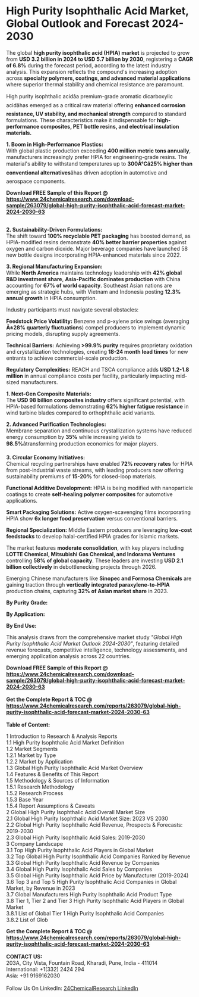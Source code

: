 <h1>High Purity Isophthalic Acid Market, Global Outlook and Forecast 2024-2030</h1><p>The global <strong>high purity isophthalic acid (HPIA) market</strong> is projected to grow from <strong>USD 3.2 billion in 2024 to USD 5.7 billion by 2030</strong>, registering a <strong>CAGR of 6.8%</strong> during the forecast period, according to the latest industry analysis. This expansion reflects the compound's increasing adoption across <strong>specialty polymers, coatings, and advanced material applications</strong> where superior thermal stability and chemical resistance are paramount.</p><p>High purity isophthalic acidâa premium-grade aromatic dicarboxylic acidâhas emerged as a critical raw material offering <strong>enhanced corrosion resistance, UV stability, and mechanical strength</strong> compared to standard formulations. These characteristics make it indispensable for <strong>high-performance composites, PET bottle resins, and electrical insulation materials.</strong></p><p><strong>1. Boom in High-Performance Plastics:</strong><br>
With global plastic production exceeding <strong>400 million metric tons annually</strong>, manufacturers increasingly prefer HPIA for engineering-grade resins. The material's ability to withstand temperatures up to <strong>300Â°Câ25% higher than conventional alternatives</strong>âhas driven adoption in automotive and aerospace components.</p><div><b>Download FREE Sample of this Report @ 
            <a href="https://www.24chemicalresearch.com/download-sample/263079/global-high-purity-isophthalic-acid-forecast-market-2024-2030-63">
            https://www.24chemicalresearch.com/download-sample/263079/global-high-purity-isophthalic-acid-forecast-market-2024-2030-63</a></b></div><br><p><strong>2. Sustainability-Driven Formulations:</strong><br>
The shift toward <strong>100% recyclable PET packaging</strong> has boosted demand, as HPIA-modified resins demonstrate <strong>40% better barrier properties</strong> against oxygen and carbon dioxide. Major beverage companies have launched 58 new bottle designs incorporating HPIA-enhanced materials since 2022.</p><p><strong>3. Regional Manufacturing Expansion:</strong><br>
While <strong>North America</strong> maintains technology leadership with <strong>42% global R&amp;D investment share</strong>, <strong>Asia-Pacific dominates production</strong> with China accounting for <strong>67% of world capacity</strong>. Southeast Asian nations are emerging as strategic hubs, with Vietnam and Indonesia posting <strong>12.3% annual growth</strong> in HPIA consumption.</p><p>Industry participants must navigate several obstacles:</p><p><strong>Feedstock Price Volatility:</strong> Benzene and p-xylene price swings (averaging <strong>Â±28% quarterly fluctuations</strong>) compel producers to implement dynamic pricing models, disrupting supply agreements.</p><p><strong>Technical Barriers:</strong> Achieving <strong>&gt;99.9% purity</strong> requires proprietary oxidation and crystallization technologies, creating <strong>18-24 month lead times</strong> for new entrants to achieve commercial-scale production.</p><p><strong>Regulatory Complexities:</strong> REACH and TSCA compliance adds <strong>USD 1.2-1.8 million</strong> in annual compliance costs per facility, particularly impacting mid-sized manufacturers.</p><p><strong>1. Next-Gen Composite Materials:</strong><br>
The <strong>USD 98 billion composites industry</strong> offers significant potential, with HPIA-based formulations demonstrating <strong>62% higher fatigue resistance</strong> in wind turbine blades compared to orthophthalic acid variants.</p><p><strong>2. Advanced Purification Technologies:</strong><br>
Membrane separation and continuous crystallization systems have reduced energy consumption by <strong>35%</strong> while increasing yields to <strong>98.5%</strong>âtransforming production economics for major players.</p><p><strong>3. Circular Economy Initiatives:</strong><br>
Chemical recycling partnerships have enabled <strong>72% recovery rates</strong> for HPIA from post-industrial waste streams, with leading producers now offering sustainability premiums of <strong>15-20%</strong> for closed-loop materials.</p><p><strong>Functional Additive Development:</strong> HPIA is being modified with nanoparticle coatings to create <strong>self-healing polymer composites</strong> for automotive applications.</p><p><strong>Smart Packaging Solutions:</strong> Active oxygen-scavenging films incorporating HPIA show <strong>6x longer food preservation</strong> versus conventional barriers.</p><p><strong>Regional Specialization:</strong> Middle Eastern producers are leveraging <strong>low-cost feedstocks</strong> to develop halal-certified HPIA grades for Islamic markets.</p><p>The market features <strong>moderate consolidation</strong>, with key players including <strong>LOTTE Chemical, Mitsubishi Gas Chemical, and Indorama Ventures</strong> controlling <strong>58% of global capacity</strong>. These leaders are investing <strong>USD 2.1 billion collectively</strong> in debottlenecking projects through 2026.</p><p>Emerging Chinese manufacturers like <strong>Sinopec and Formosa Chemicals</strong> are gaining traction through <strong>vertically integrated paraxylene-to-HPIA</strong> production chains, capturing <strong>32% of Asian market share</strong> in 2023.</p><p><strong>By Purity Grade:</strong></p><p><strong>By Application:</strong></p><p><strong>By End Use:</strong></p><p>This analysis draws from the comprehensive market study <em>"Global High Purity Isophthalic Acid Market Outlook 2024-2030"</em>, featuring detailed revenue forecasts, competitive intelligence, technology assessments, and emerging application analysis across 22 countries.</p><div><b>Download FREE Sample of this Report @ 
            <a href="https://www.24chemicalresearch.com/download-sample/263079/global-high-purity-isophthalic-acid-forecast-market-2024-2030-63">
            https://www.24chemicalresearch.com/download-sample/263079/global-high-purity-isophthalic-acid-forecast-market-2024-2030-63</a></b></div><br><div><b>Get the Complete Report & TOC @ 
            <a href="https://www.24chemicalresearch.com/reports/263079/global-high-purity-isophthalic-acid-forecast-market-2024-2030-63">
            https://www.24chemicalresearch.com/reports/263079/global-high-purity-isophthalic-acid-forecast-market-2024-2030-63</a></b></div><br>
            <b>Table of Content:</b><p>1 Introduction to Research & Analysis Reports<br />
    1.1 High Purity Isophthalic Acid Market Definition<br />
    1.2 Market Segments<br />
        1.2.1 Market by Type<br />
        1.2.2 Market by Application<br />
    1.3 Global High Purity Isophthalic Acid Market Overview<br />
    1.4 Features & Benefits of This Report<br />
    1.5 Methodology & Sources of Information<br />
        1.5.1 Research Methodology<br />
        1.5.2 Research Process<br />
        1.5.3 Base Year<br />
        1.5.4 Report Assumptions & Caveats<br />
2 Global High Purity Isophthalic Acid Overall Market Size<br />
    2.1 Global High Purity Isophthalic Acid Market Size: 2023 VS 2030<br />
    2.2 Global High Purity Isophthalic Acid Revenue, Prospects & Forecasts: 2019-2030<br />
    2.3 Global High Purity Isophthalic Acid Sales: 2019-2030<br />
3 Company Landscape<br />
    3.1 Top High Purity Isophthalic Acid Players in Global Market<br />
    3.2 Top Global High Purity Isophthalic Acid Companies Ranked by Revenue<br />
    3.3 Global High Purity Isophthalic Acid Revenue by Companies<br />
    3.4 Global High Purity Isophthalic Acid Sales by Companies<br />
    3.5 Global High Purity Isophthalic Acid Price by Manufacturer (2019-2024)<br />
    3.6 Top 3 and Top 5 High Purity Isophthalic Acid Companies in Global Market, by Revenue in 2023<br />
    3.7 Global Manufacturers High Purity Isophthalic Acid Product Type<br />
    3.8 Tier 1, Tier 2 and Tier 3 High Purity Isophthalic Acid Players in Global Market<br />
        3.8.1 List of Global Tier 1 High Purity Isophthalic Acid Companies<br />
        3.8.2 List of Glob</p><div><b>Get the Complete Report & TOC @ 
            <a href="https://www.24chemicalresearch.com/reports/263079/global-high-purity-isophthalic-acid-forecast-market-2024-2030-63">
            https://www.24chemicalresearch.com/reports/263079/global-high-purity-isophthalic-acid-forecast-market-2024-2030-63</a></b></div><br><b>CONTACT US:</b><br>
            203A, City Vista, Fountain Road, Kharadi, Pune, India - 411014<br>
            International: +1(332) 2424 294<br>
            Asia: +91 9169162030 <br><br>
            Follow Us On LinkedIn: <a href="https://www.linkedin.com/company/24chemicalresearch/">24ChemicalResearch LinkedIn</a>